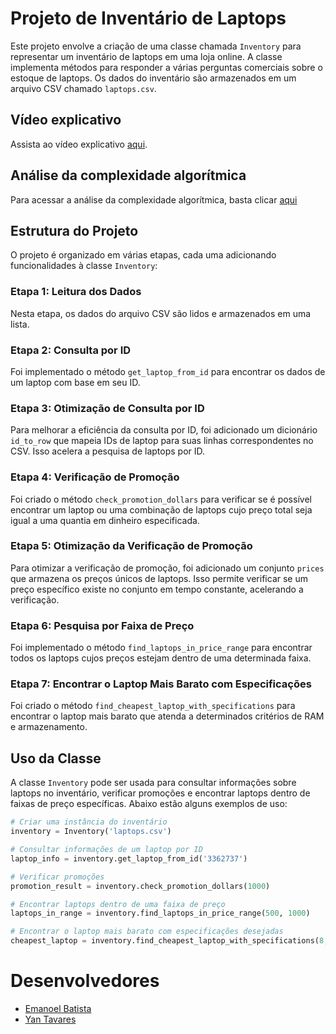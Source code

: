 # Projeto de Inventário de Laptops

Este projeto envolve a criação de uma classe chamada `Inventory` para representar um inventário de laptops em uma loja online. A classe implementa métodos para responder a várias perguntas comerciais sobre o estoque de laptops. Os dados do inventário são armazenados em um arquivo CSV chamado `laptops.csv`.

## Vídeo explicativo

Assista ao vídeo explicativo [aqui](https://www.loom.com/share/cde99f21e8d04f1c8d04f3ace932095a?sid=183ea0e4-e5c6-43a5-8577-47e26a7d131c).

## Análise da complexidade algorítmica

Para acessar a análise da complexidade algorítmica, basta clicar [aqui](https://github.com/yantvrs/Data_structure_2/blob/main/consultasRapidasEmCSV/complexidade.md)

## Estrutura do Projeto

O projeto é organizado em várias etapas, cada uma adicionando funcionalidades à classe `Inventory`:

### Etapa 1: Leitura dos Dados

Nesta etapa, os dados do arquivo CSV são lidos e armazenados em uma lista.

### Etapa 2: Consulta por ID

Foi implementado o método `get_laptop_from_id` para encontrar os dados de um laptop com base em seu ID.

### Etapa 3: Otimização de Consulta por ID

Para melhorar a eficiência da consulta por ID, foi adicionado um dicionário `id_to_row` que mapeia IDs de laptop para suas linhas correspondentes no CSV. Isso acelera a pesquisa de laptops por ID.

### Etapa 4: Verificação de Promoção

Foi criado o método `check_promotion_dollars` para verificar se é possível encontrar um laptop ou uma combinação de laptops cujo preço total seja igual a uma quantia em dinheiro especificada.

### Etapa 5: Otimização da Verificação de Promoção

Para otimizar a verificação de promoção, foi adicionado um conjunto `prices` que armazena os preços únicos de laptops. Isso permite verificar se um preço específico existe no conjunto em tempo constante, acelerando a verificação.

### Etapa 6: Pesquisa por Faixa de Preço

Foi implementado o método `find_laptops_in_price_range` para encontrar todos os laptops cujos preços estejam dentro de uma determinada faixa.

### Etapa 7: Encontrar o Laptop Mais Barato com Especificações

Foi criado o método `find_cheapest_laptop_with_specifications` para encontrar o laptop mais barato que atenda a determinados critérios de RAM e armazenamento.

## Uso da Classe

A classe `Inventory` pode ser usada para consultar informações sobre laptops no inventário, verificar promoções e encontrar laptops dentro de faixas de preço específicas. Abaixo estão alguns exemplos de uso:

```python
# Criar uma instância do inventário
inventory = Inventory('laptops.csv')

# Consultar informações de um laptop por ID
laptop_info = inventory.get_laptop_from_id('3362737')

# Verificar promoções
promotion_result = inventory.check_promotion_dollars(1000)

# Encontrar laptops dentro de uma faixa de preço
laptops_in_range = inventory.find_laptops_in_price_range(500, 1000)

# Encontrar o laptop mais barato com especificações desejadas
cheapest_laptop = inventory.find_cheapest_laptop_with_specifications(8, 256)
```
# Desenvolvedores

 - [Emanoel Batista](https://github.com/EmanoelBatista)
 - [Yan Tavares](https://github.com/yantvrs)

